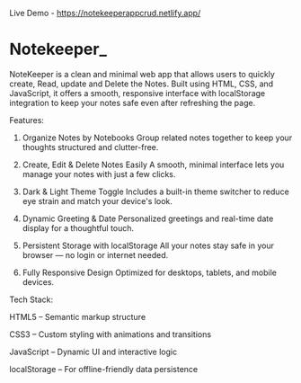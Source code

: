 Live Demo - https://notekeeperappcrud.netlify.app/

# Notekeeper_
NoteKeeper is a clean and minimal web app that allows users to quickly create, Read, update and Delete the Notes. Built using HTML, CSS, and JavaScript, it offers a smooth, responsive interface with localStorage integration to keep your notes safe even after refreshing the page.

Features:

1) Organize Notes by Notebooks Group related notes together to keep your thoughts structured and clutter-free.

2) Create, Edit & Delete Notes Easily A smooth, minimal interface lets you manage your notes with just a few clicks.

3) Dark & Light Theme Toggle Includes a built-in theme switcher to reduce eye strain and match your device's look.

4) Dynamic Greeting & Date Personalized greetings and real-time date display for a thoughtful touch.

5) Persistent Storage with localStorage All your notes stay safe in your browser — no login or internet needed.

6) Fully Responsive Design Optimized for desktops, tablets, and mobile devices.

Tech Stack:

HTML5 – Semantic markup structure

CSS3 – Custom styling with animations and transitions

JavaScript – Dynamic UI and interactive logic

localStorage – For offline-friendly data persistence
